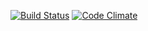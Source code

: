 [![Build Status](https://travis-ci.org/Djiffit/wadror.svg?branch=master)](https://travis-ci.org/Djiffit/wadror)  [![Code Climate](https://codeclimate.com/github/Djiffit/wadror.png)](https://codeclimate.com/github/Djiffit/wadror)


